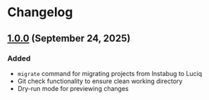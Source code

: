 # Changelog

## [1.0.0](https://github.com/luciqai/luciq-flutter-sdk/compare/v18.0.0...dev) (September 24, 2025)

### Added
- `migrate` command for migrating projects from Instabug to Luciq
- Git check functionality to ensure clean working directory
- Dry-run mode for previewing changes
